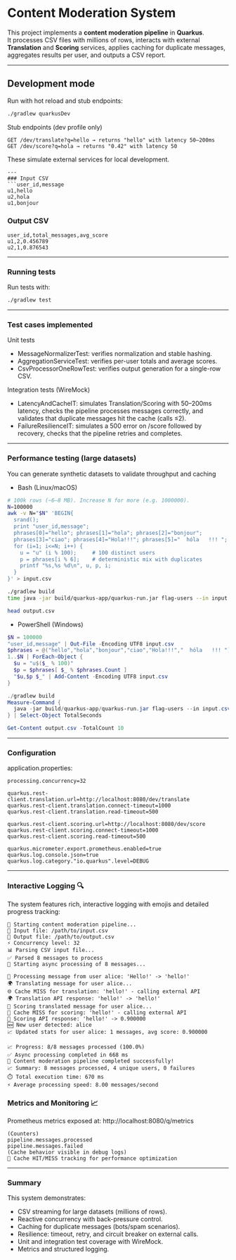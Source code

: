 # Content Moderation System

This project implements a **content moderation pipeline** in **Quarkus**.  
It processes CSV files with millions of rows, interacts with external **Translation** and **Scoring** services, applies caching for duplicate messages, aggregates results per user, and outputs a CSV report.

---

## Development mode

Run with hot reload and stub endpoints:

```bash
./gradlew quarkusDev
```

Stub endpoints (dev profile only)
```http request
GET /dev/translate?q=hello → returns "hello" with latency 50–200ms
GET /dev/score?q=hola → returns "0.42" with latency 50
```
These simulate external services for local development.
```
---
### Input CSV
```user_id,message
u1,hello
u2,hola
u1,bonjour
````
### Output CSV
```
user_id,total_messages,avg_score
u1,2,0.456789
u2,1,0.876543
```
---
### Running tests
Run tests with:
```bash
./gradlew test
```
---
### Test cases implemented
Unit tests
- MessageNormalizerTest: verifies normalization and stable hashing.
- AggregationServiceTest: verifies per-user totals and average scores. 
- CsvProcessorOneRowTest: verifies output generation for a single-row CSV.

Integration tests (WireMock)
- LatencyAndCacheIT: simulates Translation/Scoring with 50–200ms latency, checks the pipeline processes messages correctly, and validates that duplicate messages hit the cache (calls ≤2).
- FailureResilienceIT: simulates a 500 error on /score followed by recovery, checks that the pipeline retries and completes.
- ---

### Performance testing (large datasets)
You can generate synthetic datasets to validate throughput and caching

- Bash (Linux/macOS)
```bash
# 100k rows (~6–8 MB). Increase N for more (e.g. 1000000).
N=100000
awk -v N="$N" 'BEGIN{
  srand();
  print "user_id,message";
  phrases[0]="hello"; phrases[1]="hola"; phrases[2]="bonjour";
  phrases[3]="ciao"; phrases[4]="Hola!!!"; phrases[5]="  hóla   !!! ";
  for (i=1; i<=N; i++) {
    u = "u" (i % 100);     # 100 distinct users
    p = phrases[i % 6];    # deterministic mix with duplicates
    printf "%s,%s %d\n", u, p, i;
  }
}' > input.csv

./gradlew build
time java -jar build/quarkus-app/quarkus-run.jar flag-users --in input.csv --out output.csv

head output.csv
```

- PowerShell (Windows)
```powershell
$N = 100000
"user_id,message" | Out-File -Encoding UTF8 input.csv
$phrases = @("hello","hola","bonjour","ciao","Hola!!!","  hóla   !!! ")
1..$N | ForEach-Object {
  $u = "u$($_ % 100)"
  $p = $phrases[ $_ % $phrases.Count ]
  "$u,$p $_" | Add-Content -Encoding UTF8 input.csv
}

./gradlew build
Measure-Command {
  java -jar build/quarkus-app/quarkus-run.jar flag-users --in input.csv --out output.csv
} | Select-Object TotalSeconds

Get-Content output.csv -TotalCount 10
```
---
### Configuration
application.properties:
```properties
processing.concurrency=32

quarkus.rest-client.translation.url=http://localhost:8080/dev/translate
quarkus.rest-client.translation.connect-timeout=1000
quarkus.rest-client.translation.read-timeout=500

quarkus.rest-client.scoring.url=http://localhost:8080/dev/score
quarkus.rest-client.scoring.connect-timeout=1000
quarkus.rest-client.scoring.read-timeout=500

quarkus.micrometer.export.prometheus.enabled=true
quarkus.log.console.json=true
quarkus.log.category."io.quarkus".level=DEBUG
```
---
### Interactive Logging 🔍
The system features rich, interactive logging with emojis and detailed progress tracking:

```
🚀 Starting content moderation pipeline...
📂 Input file: /path/to/input.csv
📝 Output file: /path/to/output.csv
⚡ Concurrency level: 32
📊 Parsing CSV input file...
✅ Parsed 8 messages to process
🔄 Starting async processing of 8 messages...

💬 Processing message from user alice: 'Hello!' -> 'hello!'
🌍 Translating message for user alice...
🌐 Cache MISS for translation: 'hello!' - calling external API
🌍 Translation API response: 'hello!' -> 'hello!'
🎯 Scoring translated message for user alice...
🎯 Cache MISS for scoring: 'hello!' - calling external API  
🎯 Scoring API response: 'hello!' -> 0.900000
🆕 New user detected: alice
📈 Updated stats for user alice: 1 messages, avg score: 0.900000

📈 Progress: 8/8 messages processed (100.0%)
✅ Async processing completed in 668 ms
🎉 Content moderation pipeline completed successfully!
📈 Summary: 8 messages processed, 4 unique users, 0 failures
⏱️ Total execution time: 670 ms
⚡ Average processing speed: 8.00 messages/second
```

### Metrics and Monitoring 📈
Prometheus metrics exposed at: http://localhost:8080/q/metrics
```plaintext
(Counters)
pipeline.messages.processed
pipeline.messages.failed
(Cache behavior visible in debug logs)
💾 Cache HIT/MISS tracking for performance optimization
```
---
### Summary

This system demonstrates:
- CSV streaming for large datasets (millions of rows).
- Reactive concurrency with back-pressure control.
- Caching for duplicate messages (bots/spam scenarios).
- Resilience: timeout, retry, and circuit breaker on external calls.
- Unit and integration test coverage with WireMock.
- Metrics and structured logging.